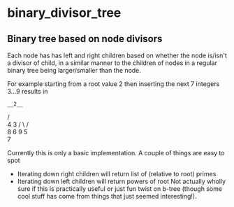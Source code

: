 # binary_divisor_tree
## Binary tree based on node divisors

Each node has has left and right children based on whether the node is/isn't a divisor of child, in a similar manner to the children of nodes in a regular binary tree being larger/smaller than the node. 

For example starting from a root value 2 then inserting the next 7 integers 3...9 results in

    __2__
   /     \
  4       3
 / \     / \
8   6   9   5
             \
              7

Currently this is only a basic implementation. A couple of things are easy to spot
* Iterating down right children will return list of (relative to root) primes
* Iterating down left children will return powers of root
Not actually wholly sure if this is practically useful or just fun twist on b-tree (though some cool stuff has come from things that just seemed interesting!). 
